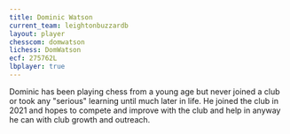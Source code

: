 ```yaml
---
title: Dominic Watson
current_team: leightonbuzzardb
layout: player
chesscom: domwatson
lichess: DomWatson
ecf: 275762L
lbplayer: true
---
```


Dominic has been playing chess from a young age but never joined a club or took any "serious" learning until much later in life. He joined the club in 2021 and hopes to compete and improve with the club and help in anyway he can with club growth and outreach.
